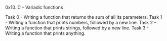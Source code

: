 0x10. C - Variadic functions

Task 0 - Writing a function that returns the sum of all its parameters.
Task 1 - Writing a function that prints numbers, followed by a new line.
Task 2 - Writing a function that  prints strings, followed by a new line.
Task 3 - Writing a  function that prints anything.

